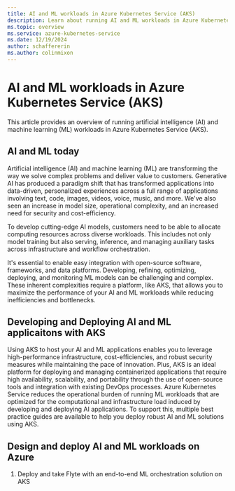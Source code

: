 ```yaml
---
title: AI and ML workloads in Azure Kubernetes Service (AKS)
description: Learn about running AI and ML workloads in Azure Kubernetes Service (AKS).
ms.topic: overview
ms.service: azure-kubernetes-service
ms.date: 12/19/2024
author: schaffererin
ms.author: colinmixon
---
```


# AI and ML workloads in Azure Kubernetes Service (AKS)

This article provides an overview of running artificial intelligence (AI) and machine learning (ML) workloads in Azure Kubernetes Service (AKS).

## AI and ML today

Artificial intelligence (AI) and machine learning (ML) are transforming the way we solve complex problems and deliver value to customers. Generative AI has produced a paradigm shift that has transformed applications into data-driven, personalized experiences across a full range of applications involving text, code, images, videos, voice, music, and more. We've also seen an increase in model size, operational complexity, and an increased need for security and cost-efficiency.  

To develop cutting-edge AI models, customers need to be able to allocate computing resources across diverse workloads. This includes not only model training but also serving, inference, and managing auxiliary tasks across infrastructure and workflow orchestration. 

It's essential to enable easy integration with open-source software, frameworks, and data platforms. Developing, refining, optimizing, deploying, and monitoring ML models can be challenging and complex. These inherent complexities require a platform, like AKS, that allows you to maximize the performance of your AI and ML workloads while reducing inefficiencies and bottlenecks.

## Developing and Deploying AI and ML applicaitons with AKS
Using AKS to host your AI and ML applications enables you to leverage high-performance infrastructure, cost-efficiencies, and robust security measures while maintaining the pace of innovation. Plus, AKS is an ideal platform for deploying and managing containerized applications that require high availability, scalability, and portability through the use of open-source tools and integration with existing DevOps processes. Azure Kubernetes Service reduces the operational burden of running ML workloads that are optimized for the computational and infrastructure load induced by developing and deploying AI applications. To support this, multiple best practice guides are available to help you deploy robust AI and ML solutions using AKS. 

## Design and deploy AI and ML workloads on Azure
1. Deploy and take Flyte with an end-to-end ML orchestration solution on AKS 
